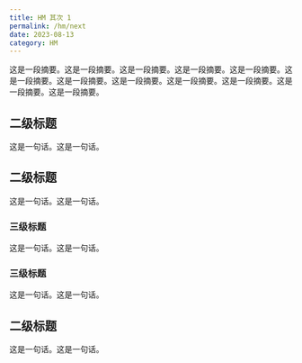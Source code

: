 ```yaml
---
title: HM 其次 1
permalink: /hm/next
date: 2023-08-13
category: HM
---
```


这是一段摘要。这是一段摘要。这是一段摘要。这是一段摘要。这是一段摘要。这是一段摘要。这是一段摘要。这是一段摘要。这是一段摘要。这是一段摘要。这是一段摘要。这是一段摘要。

## 二级标题

这是一句话。这是一句话。

## 二级标题

这是一句话。这是一句话。

### 三级标题

这是一句话。这是一句话。

### 三级标题

这是一句话。这是一句话。

## 二级标题

这是一句话。这是一句话。

